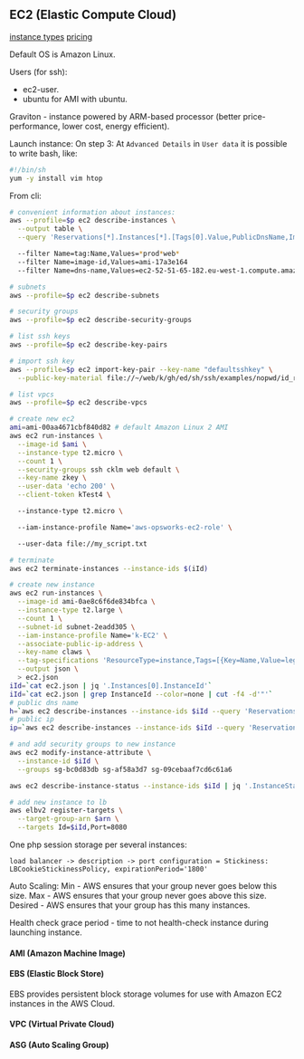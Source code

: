 EC2 (Elastic Compute Cloud)
-

[instance types](https://aws.amazon.com/ec2/instance-types/)
[pricing](https://aws.amazon.com/ec2/pricing/)

Default OS is Amazon Linux.

Users (for ssh):
* ec2-user.
* ubuntu for AMI with ubuntu.

Graviton - instance powered by ARM-based processor (better price-performance, lower cost, energy efficient).

Launch instance:
On step 3: At `Advanced Details` in `User data` it is possible to write bash, like:
````sh
#!/bin/sh
yum -y install vim htop
````

From cli:
````sh
# convenient information about instances:
aws --profile=$p ec2 describe-instances \
  --output table \
  --query 'Reservations[*].Instances[*].[Tags[0].Value,PublicDnsName,ImageId,LaunchTime,State.Name]' \

  --filter Name=tag:Name,Values=*prod*web*
  --filter Name=image-id,Values=ami-17a3e164
  --filter Name=dns-name,Values=ec2-52-51-65-182.eu-west-1.compute.amazonaws.com

# subnets
aws --profile=$p ec2 describe-subnets

# security groups
aws --profile=$p ec2 describe-security-groups

# list ssh keys
aws --profile=$p ec2 describe-key-pairs

# import ssh key
aws --profile=$p ec2 import-key-pair --key-name "defaultsshkey" \
  --public-key-material file://~/web/k/gh/ed/sh/ssh/examples/nopwd/id_rsa.pub

# list vpcs
aws --profile=$p ec2 describe-vpcs

# create new ec2
ami=ami-00aa4671cbf840d82 # default Amazon Linux 2 AMI
aws ec2 run-instances \
  --image-id $ami \
  --instance-type t2.micro \
  --count 1 \
  --security-groups ssh cklm web default \
  --key-name zkey \
  --user-data 'echo 200' \
  --client-token kTest4 \

  --instance-type t2.micro \

  --iam-instance-profile Name='aws-opsworks-ec2-role' \

  --user-data file://my_script.txt

# terminate
aws ec2 terminate-instances --instance-ids $(iId)

# create new instance
aws ec2 run-instances \
  --image-id ami-0ae8c6f6de834bfca \
  --instance-type t2.large \
  --count 1 \
  --subnet-id subnet-2eadd305 \
  --iam-instance-profile Name='k-EC2' \
  --associate-public-ip-address \
  --key-name claws \
  --tag-specifications 'ResourceType=instance,Tags=[{Key=Name,Value=legacy-files-prod-3x}]' \
  --output json \
  > ec2.json
iId=`cat ec2.json | jq '.Instances[0].InstanceId'`
iId=`cat ec2.json | grep InstanceId --color=none | cut -f4 -d'"'`
# public dns name
h=`aws ec2 describe-instances --instance-ids $iId --query 'Reservations[].Instances[].PublicDnsName'`
# public ip
ip=`aws ec2 describe-instances --instance-ids $iId --query 'Reservations[].Instances[].PublicIpAddress'`

# and add security groups to new instance
aws ec2 modify-instance-attribute \
  --instance-id $iId \
  --groups sg-bc0d83db sg-af58a3d7 sg-09cebaaf7cd6c61a6

aws ec2 describe-instance-status --instance-ids $iId | jq '.InstanceStatuses[0].InstanceState.Name'

# add new instance to lb
aws elbv2 register-targets \
  --target-group-arn $arn \
  --targets Id=$iId,Port=8080
````

One php session storage per several instances:
````
load balancer -> description -> port configuration = Stickiness: LBCookieStickinessPolicy, expirationPeriod='1800'
````

Auto Scaling:
Min     - AWS ensures that your group never goes below this size.
Max     - AWS ensures that your group never goes above this size.
Desired - AWS ensures that your group has this many instances.

Health check grace period - time to not health-check instance during launching instance.

#### AMI (Amazon Machine Image)

#### EBS (Elastic Block Store)

EBS provides persistent block storage volumes for use with Amazon EC2 instances in the AWS Cloud.

#### VPC (Virtual Private Cloud)

#### ASG (Auto Scaling Group)
